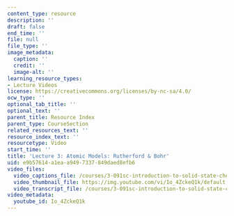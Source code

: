 ```yaml
---
content_type: resource
description: ''
draft: false
end_time: ''
file: null
file_type: ''
image_metadata:
  caption: ''
  credit: ''
  image-alt: ''
learning_resource_types:
- Lecture Videos
license: https://creativecommons.org/licenses/by-nc-sa/4.0/
ocw_type: ''
optional_tab_title: ''
optional_text: ''
parent_title: Resource Index
parent_type: CourseSection
related_resources_text: ''
resource_index_text: ''
resourcetype: Video
start_time: ''
title: 'Lecture 3: Atomic Models: Rutherford & Bohr'
uid: e9b57614-a1ea-a949-7337-849daed8efb6
video_files:
  video_captions_file: /courses/3-091sc-introduction-to-solid-state-chemistry-fall-2010/cc7b942bae8858fc8848f577a7529e13_Io_4ZckeQ1k.vtt
  video_thumbnail_file: https://img.youtube.com/vi/Io_4ZckeQ1k/default.jpg
  video_transcript_file: /courses/3-091sc-introduction-to-solid-state-chemistry-fall-2010/44eded6b37a5df135c58dc32d86b8f3a_Io_4ZckeQ1k.pdf
video_metadata:
  youtube_id: Io_4ZckeQ1k
---
```

